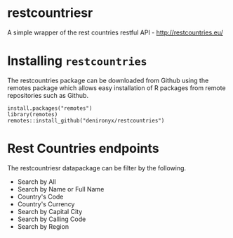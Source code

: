 # restcountriesr
A simple wrapper of the rest countries restful API - http://restcountries.eu/

# Installing `restcountries`

The restcountries package can be downloaded from Github using the remotes package which allows easy installation of R packages from remote repositories such as Github. 
```
install.packages("remotes")
library(remotes)
remotes::install_github("denironyx/restcountries")
```

# Rest Countries endpoints
The restcountriesr datapackage can be filter by the following.

- Search by All
- Search by Name or Full Name
- Country's Code
- Country's Currency
- Search by Capital City
- Search by Calling Code
- Search by Region
